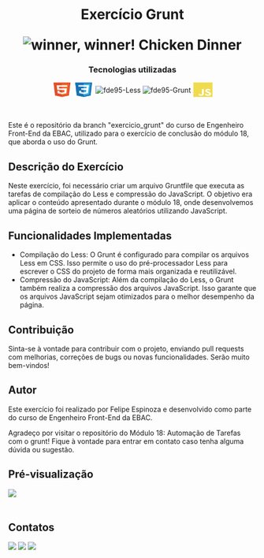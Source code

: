 <h1 align="center">
  <p>Exercício Grunt</p>
 <img  width="600" src="https://media.giphy.com/media/8VK5QFmdetySc/giphy.gif" alt="winner, winner! Chicken Dinner">
</h1>
<div style="display: inline_block">
  <div align="center">
   <h3>Tecnologias utilizadas</h3>
  <img align="center" alt="fde95-HTML" height="30" width="40" src="https://raw.githubusercontent.com/devicons/devicon/master/icons/html5/html5-original.svg">
  <img align="center" alt="fde95-CSS" height="30" width="40" src="https://raw.githubusercontent.com/devicons/devicon/master/icons/css3/css3-original.svg">
  <img align="center" alt="fde95-Less" height="40" width="40" src="https://cdn.jsdelivr.net/gh/devicons/devicon/icons/less/less-plain-wordmark.svg">
  <img align="center" alt="fde95-Grunt" height="40" width="40" src="https://cdn.jsdelivr.net/gh/devicons/devicon/icons/grunt/grunt-original.svg">
  <img align="center" alt="fde95-Js" height="30" width="40" src="https://raw.githubusercontent.com/devicons/devicon/master/icons/javascript/javascript-plain.svg">
</div>
<br>
<br>

   <p>Este é o repositório da branch "exercicio_grunt" do curso de Engenheiro Front-End da EBAC, utilizado para o exercício de conclusão do módulo 18, que aborda o uso do Grunt.</p>

   <h2>Descrição do Exercício</h2>

   <p>Neste exercício, foi necessário criar um arquivo Gruntfile que executa as tarefas de compilação do Less e compressão do JavaScript. O objetivo era aplicar o conteúdo apresentado durante o módulo 18, onde desenvolvemos uma página de sorteio de números aleatórios utilizando JavaScript.</p>

   <h2>Funcionalidades Implementadas</h2>

   <ul>
        <li>Compilação do Less: O Grunt é configurado para compilar os arquivos Less em CSS. Isso permite o uso do pré-processador Less para escrever o CSS do projeto de forma mais organizada e reutilizável.</li>
        <li>Compressão do JavaScript: Além da compilação do Less, o Grunt também realiza a compressão dos arquivos JavaScript. Isso garante que os arquivos JavaScript sejam otimizados para o melhor desempenho da página.</li>
   </ul>

  
   <h2>Contribuição</h2>

   <p>Sinta-se à vontade para contribuir com o projeto, enviando pull requests com melhorias, correções de bugs ou novas funcionalidades. Serão muito bem-vindos!</p>

   <h2>Autor</h2>

   <p>Este exercício foi realizado por Felipe Espinoza e desenvolvido como parte do curso de Engenheiro Front-End da EBAC.</p>
   <p>Agradeço por visitar o repositório do Módulo 18: Automação de Tarefas com o grunt! Fique à vontade para entrar em contato caso tenha alguma dúvida ou sugestão.</p>

  
 <h2>
    Pré-visualização
 </h2>
  <img width="600" src="https://github.com/fde95/sorteador_grunt/assets/123211425/81e5bf05-7ecd-4148-8c76-2f92af342704">


<br>
<br>

<h2>Contatos</h2>
<div style="display: inline_block">
 <a href="https://instagram.com/fde.95" target="_blank"><img src="https://img.shields.io/badge/Instagram-E4405F?style=for-the-badge&logo=instagram&logoColor=white" target="_blank"></a>
 <a href = "mailto:fdespinoza95@gmail.com"><img src="https://img.shields.io/badge/Gmail-D14836?style=for-the-badge&logo=gmail&logoColor=white" target="_blank"></a>
 <a href="https://www.linkedin.com/in/fde95" target="_blank"><img src="https://img.shields.io/badge/LinkedIn-0077B5?style=for-the-badge&logo=linkedin&logoColor=white" target="_blank"></a> 
</div>
